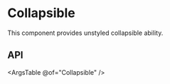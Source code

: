 # Collapsible

This component provides unstyled collapsible ability.

## API

<ArgsTable @of="Collapsible" />
